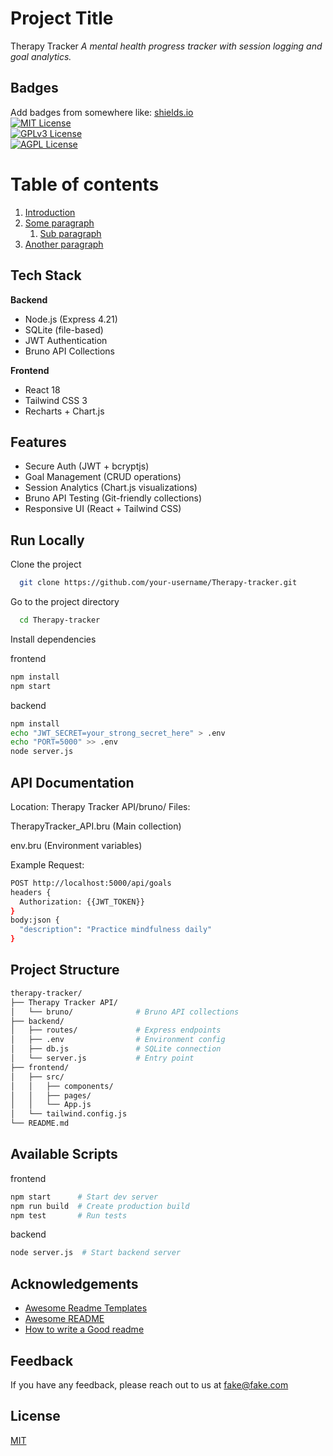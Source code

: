 
# Project Title  
Therapy Tracker 
*A mental health progress tracker with session logging and goal analytics.*

## Badges  

Add badges from somewhere like: [shields.io](https://shields.io/)  
[![MIT License](https://img.shields.io/badge/License-MIT-green.svg)](https://choosealicense.com/licenses/mit/)  
[![GPLv3 License](https://img.shields.io/badge/License-GPL%20v3-yellow.svg)](https://choosealicense.com/licenses/gpl-3.0/)  
[![AGPL License](https://img.shields.io/badge/license-AGPL-blue.svg)](https://choosealicense.com/licenses/gpl-3.0/)

# Table of contents  
1. [Introduction](#introduction)  
2. [Some paragraph](#paragraph1)  
    1. [Sub paragraph](#subparagraph1)  
3. [Another paragraph](#paragraph2)  


## Tech Stack  

**Backend**  
- Node.js (Express 4.21)  
- SQLite (file-based)  
- JWT Authentication  
- Bruno API Collections  

**Frontend**  
- React 18  
- Tailwind CSS 3  
- Recharts + Chart.js  

## Features  

- Secure Auth (JWT + bcryptjs)  
- Goal Management (CRUD operations)  
- Session Analytics (Chart.js visualizations)  
- Bruno API Testing (Git-friendly collections)  
- Responsive UI (React + Tailwind CSS)  


## Run Locally  

Clone the project  

~~~bash  
  git clone https://github.com/your-username/Therapy-tracker.git  
~~~

Go to the project directory  

~~~bash  
  cd Therapy-tracker  
~~~

Install dependencies  

frontend

~~~bash  
npm install
npm start 
~~~

backend  

~~~bash  
npm install  
echo "JWT_SECRET=your_strong_secret_here" > .env  
echo "PORT=5000" >> .env  
node server.js 
~~~

## API Documentation
Location: Therapy Tracker API/bruno/
Files:

TherapyTracker_API.bru (Main collection)

env.bru (Environment variables)

Example Request:
~~~bash  
POST http://localhost:5000/api/goals
headers {
  Authorization: {{JWT_TOKEN}}
}
body:json {
  "description": "Practice mindfulness daily"
}
~~~

## Project Structure
~~~bash 
therapy-tracker/
├── Therapy Tracker API/
│   └── bruno/              # Bruno API collections
├── backend/
│   ├── routes/             # Express endpoints
│   ├── .env                # Environment config
│   ├── db.js               # SQLite connection
│   └── server.js           # Entry point
├── frontend/
│   ├── src/
│   │   ├── components/
│   │   ├── pages/
│   │   └── App.js
│   └── tailwind.config.js
└── README.md
~~~

## Available Scripts
frontend
~~~bash 
npm start      # Start dev server
npm run build  # Create production build
npm test       # Run tests
~~~

backend
~~~bash 
node server.js  # Start backend server
~~~

## Acknowledgements  

- [Awesome Readme Templates](https://awesomeopensource.com/project/elangosundar/awesome-README-templates)
- [Awesome README](https://github.com/matiassingers/awesome-readme)
- [How to write a Good readme](https://bulldogjob.com/news/449-how-to-write-a-good-readme-for-your-github-project)

## Feedback  

If you have any feedback, please reach out to us at fake@fake.com

## License  

[MIT](https://choosealicense.com/licenses/mit/)

